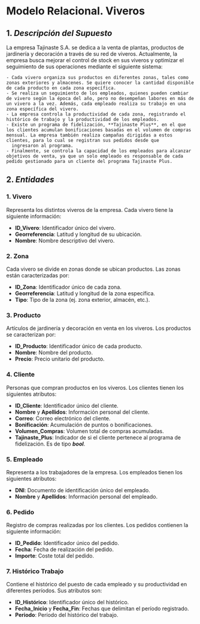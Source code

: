 # Modelo Relacional. Viveros

## 1. ***Descripción del Supuesto***
   
La empresa Tajinaste S.A. se dedica a la venta de plantas, productos de jardinería y decoración a través de su red de viveros. Actualmente, la empresa busca mejorar el control de stock en sus viveros y optimizar el seguimiento de sus operaciones mediante el siguiente sistema:
  
    - Cada vivero organiza sus productos en diferentes zonas, tales como zonas exteriores y almacenes. Se quiere conocer la cantidad disponible de cada producto en cada zona específica.  
    - Se realiza un seguimiento de los empleados, quienes pueden cambiar de vivero según la época del año, pero no desempeñan labores en más de un vivero a la vez. Además, cada empleado realiza su trabajo en una zona específica del vivero.  
    - La empresa controla la productividad de cada zona, registrando el histórico de trabajo y la productividad de los empleados.  
    - Existe un programa de fidelización, **Tajinaste Plus**, en el que los clientes acumulan bonificaciones basadas en el volumen de compras mensual. La empresa también realiza campañas dirigidas a estos clientes, para lo cual se registran sus pedidos desde que   
      ingresaron al programa.
    - Finalmente, se controla la capacidad de los empleados para alcanzar objetivos de venta, ya que un solo empleado es responsable de cada pedido gestionado para un cliente del programa Tajinaste Plus.

## 2. ***Entidades***

### 1. **Vivero**  
   Representa los distintos viveros de la empresa. Cada vivero tiene la siguiente información:  
   - **ID_Vivero**: Identificador único del vivero.  
   - **Georreferencia**: Latitud y longitud de su ubicación.  
   - **Nombre**: Nombre descriptivo del vivero.

### 2. **Zona**  
   Cada vivero se divide en zonas donde se ubican productos. Las zonas están caracterizadas por:  
   - **ID_Zona**: Identificador único de cada zona.  
   - **Georreferencia**: Latitud y longitud de la zona específica.  
   - **Tipo**: Tipo de la zona (ej. zona exterior, almacén, etc.).

### 3. **Producto**  
   Artículos de jardinería y decoración en venta en los viveros. Los productos se caracterizan por:  
   - **ID_Producto**: Identificador único de cada producto.  
   - **Nombre**: Nombre del producto.  
   - **Precio**: Precio unitario del producto.

### 4. **Cliente**  
   Personas que compran productos en los viveros. Los clientes tienen los siguientes atributos:  
   - **ID_Cliente**: Identificador único del cliente.  
   - **Nombre** y **Apellidos**: Información personal del cliente.  
   - **Correo**: Correo electrónico del cliente.  
   - **Bonificación**: Acumulación de puntos o bonificaciones.  
   - **Volumen_Compras**: Volumen total de compras acumuladas.  
   - **Tajinaste_Plus**: Indicador de si el cliente pertenece al programa de fidelización. Es de tipo ***bool***.

### 5. **Empleado**  
   Representa a los trabajadores de la empresa. Los empleados tienen los siguientes atributos:  
   - **DNI**: Documento de identificación único del empleado.  
   - **Nombre** y **Apellidos**: Información personal del empleado.

### 6. **Pedido**  
   Registro de compras realizadas por los clientes. Los pedidos contienen la siguiente información:  
   - **ID_Pedido**: Identificador único del pedido.  
   - **Fecha**: Fecha de realización del pedido.  
   - **Importe**: Coste total del pedido.

### 7. **Histórico Trabajo**  
   Contiene el histórico del puesto de cada empleado y su productividad en diferentes períodos. Sus atributos son:  
   - **ID_Histórico**: Identificador único del histórico.  
   - **Fecha_Inicio** y **Fecha_Fin**: Fechas que delimitan el período registrado.  
   - **Periodo**: Período del histórico del trabajo.

